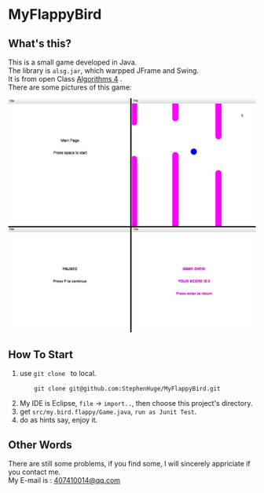 # MyFlappyBird

## What's this?
This is a small game developed in Java.  
The library is `alsg.jar`, which warpped JFrame and Swing.  
It is from open Class [Algorithms 4](http://algs4.cs.princeton.edu/11model/ "Algorithms 4") .  
There are some pictures of this game:  
<center>

![composite](https://github.com/StephenHuge/Markdown_Pic/blob/master/Java/Game/FlappyBird/composite.jpg?raw=true)
</center>

## How To Start
1. use `git clone ` to local.
    ```
        git clone git@github.com:StephenHuge/MyFlappyBird.git
    ```
2. My IDE is Eclipse, `file` -> `import..`, then choose this project's directory.
3. get `src/my.bird.flappy/Game.java`, `run as Junit Test`.
4. do as hints say, enjoy it.

## Other Words
There are still some problems, if you find some, I will sincerely appriciate if you contact me.  
My E-mail is : 407410014@qq.com